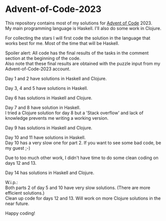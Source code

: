 # Advent-of-Code-2023

This repository contains most of my solutions for [Advent of Code](https://adventofcode.com) 2023.\
My main programming language is Haskell. I'll also do some work in Clojure.

For collecting the stars I will first code the solution in the language that works best for me. 
Most of the time that will be Haskell.

Spoiler alert: All code has the final results of the tasks in the comment section at the beginning of the code.\
Also note that these final results are obtained with the puzzle input from my Advent-of-Code-2023 account.

Day 1 and 2 have solutions in Haskell and Clojure.

Day 3, 4 and 5 have solutions in Haskell.

Day 6 has solutions in Haskell and Clojure.

Day 7 and 8 have solution in Haskell. \
I tried a Clojure solution for day 8 but a 'Stack overflow' and lack of knowledge prevents me writing a working version.

Day 9 has solutions in Haskell and Clojure.

Day 10 and 11 have solutions in Haskell. \
Day 10 has a very slow one for part 2. If you want to see some bad code, be my guest ;-)

Due to too much other work, I didn't have time to do some clean coding on days 12 and 13.

Day 14 has solutions in Haskell and Clojure.

W.i.p.:\
Both parts 2 of day 5 and 10 have very slow solutions. (There are more efficient solutions.)\
Clean up code for days 12 and 13.
Will work on more Clojure solutions in the near future.

Happy coding!
